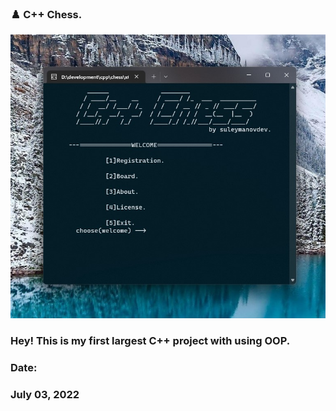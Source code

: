 ### ♟️ C++ Chess.

![img](https://github.com/suleymanovdev/cppchess/blob/main/img/img.jpg?raw=true)

### Hey! This is my first largest C++ project with using OOP.

### Date: 
  ### July 03, 2022
